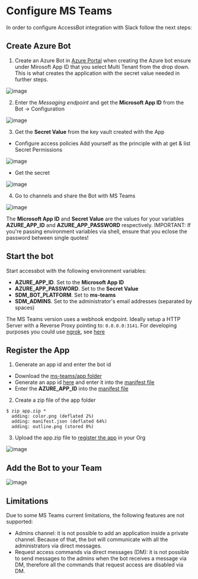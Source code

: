 # Configure MS Teams

In order to configure AccessBot integration with Slack follow the next steps:

## Create Azure Bot

1. Create an Azure Bot in [Azure Portal](https://portal.azure.com/)
when creating the Azure bot ensure under Mirosoft App ID that you select Multi Tenant from the drop down. This is what creates the application with the secret value needed in further steps. 

![image](https://user-images.githubusercontent.com/313803/141980020-414d2355-79a7-40d1-a672-8e12b3afd559.png)

2. Enter the *Messaging endpoint* and get the **Microsoft App ID** from the Bot -> Configuration

![image](https://user-images.githubusercontent.com/313803/141983651-d6e3bd0b-65be-4e65-a018-2247ab2b79c9.png)

3. Get the **Secret Value** from the key vault created with the App

* Configure access policies
Add yourself as the principle with at get & list Secret Permissions

![image](https://user-images.githubusercontent.com/313803/141981299-05caf3e2-36e4-4f99-9bae-17cf5f5a17fd.png)

* Get the secret

![image](https://user-images.githubusercontent.com/313803/141981551-5586276d-638e-438d-ab7a-751f1d7cde60.png)

4. Go to channels and share the Bot with MS Teams

![image](https://user-images.githubusercontent.com/313803/141986889-e218353d-3e76-4400-9d83-ca82129931e9.png)

The **Microsoft App ID** and **Secret Value** are the values for your variables **AZURE_APP_ID** and **AZURE_APP_PASSWORD** respectively. IMPORTANT: If you're passing environment variables via shell, ensure that you eclose the password between single quotes!

## Start the bot

Start accessbot with the following environment variables: 
* **AZURE_APP_ID**. Set to the **Microsoft App ID**
* **AZURE_APP_PASSWORD**. Set to the **Secret Value** 
* **SDM_BOT_PLATFORM**. Set to **ms-teams**
* **SDM_ADMINS**. Set to the administrator's email addresses (separated by spaces)

The MS Teams version uses a webhook endpoint. Ideally setup a HTTP Server with a Reverse Proxy pointing to: `0.0.0.0:3141`. For developing purposes you could use [ngrok](https://ngrok.com/), see [here](https://github.com/strongdm/accessbot/tree/main/ms-teams/dev/http-server)

## Register the App

1. Generate an app id and enter the bot id
* Download the [ms-teams/app folder](https://github.com/strongdm/accessbot/blob/main/ms-teams/app)
* Generate an app id [here](https://www.uuidgenerator.net/version1) and enter it into the [manifest file](https://github.com/strongdm/accessbot/blob/main/ms-teams/app/manifest.json#L5)
* Enter the **AZURE_APP_ID** into the [manifest file](https://github.com/strongdm/accessbot/blob/main/ms-teams/app/manifest.json#L42)

2. Create a zip file of the app folder
```
$ zip app.zip *
  adding: color.png (deflated 2%)
  adding: manifest.json (deflated 64%)
  adding: outline.png (stored 0%)
```

3. Upload the app.zip file to [register the app](https://admin.teams.microsoft.com/) in your Org 

![image](https://user-images.githubusercontent.com/313803/141984124-60ab1eb8-ef3c-4cbb-9179-6c3767b86f34.png)

## Add the Bot to your Team

![image](https://user-images.githubusercontent.com/313803/141984925-d847d84a-c4ff-49f8-be14-c2c632616fbf.png)

## Limitations

Due to some MS Teams current limitations, the following features are not supported:

- Admins channel: it is not possible to add an application inside a private channel. Because of that, the bot
will communicate with all the administrators via direct messages.
- Request access commands via direct messages (DM): it is not possible to send messages to the admins when the bot
receives a message via DM, therefore all the commands that request access are disabled via DM.
